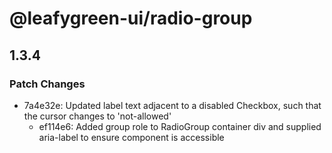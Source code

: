 # @leafygreen-ui/radio-group

## 1.3.4

### Patch Changes

- 7a4e32e: Updated label text adjacent to a disabled Checkbox, such that the cursor changes to 'not-allowed'
  - ef114e6: Added group role to RadioGroup container div and supplied aria-label to ensure component is accessible
